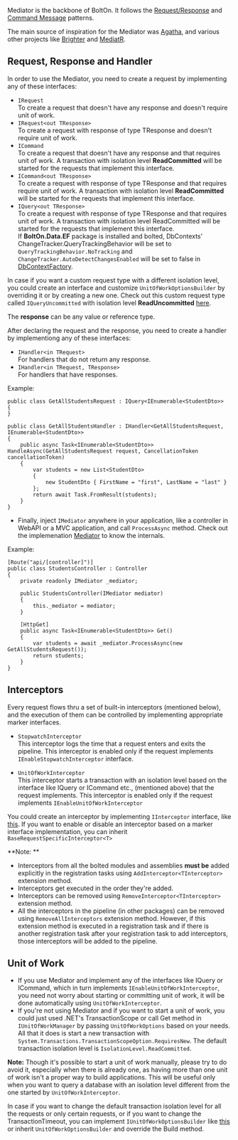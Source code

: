 Mediator is the backbone of BoltOn. It follows the [Request/Response](https://www.enterpriseintegrationpatterns.com/patterns/messaging/RequestReply.html) and [Command Message](https://www.enterpriseintegrationpatterns.com/patterns/messaging/CommandMessage.html) patterns. 

The main source of inspiration for the Mediator was [Agatha](https://github.com/davybrion/Agatha), and various other projects like [Brighter](https://github.com/BrighterCommand/Brighter) and [MediatR](https://github.com/jbogard/MediatR).

Request, Response and Handler
------------------------------------
In order to use the Mediator, you need to create a request by implementing any of these interfaces:

* `IRequest`
<br /> To create a request that doesn't have any response and doesn't require unit of work.
* `IRequest<out TResponse>` 
<br /> To create a request with response of type TResponse and doesn't require unit of work.
* `ICommand`
<br /> To create a request that doesn't have any response and that requires unit of work. A transaction with isolation level **ReadCommitted** will be started for the requests that implement this interface. 
* `ICommand<out TResponse>` 
<br /> To create a request with response of type TResponse and that requires require unit of work. A transaction with isolation level **ReadCommitted** will be started for the requests that implement this interface.
* `IQuery<out TResponse>`
<br /> To create a request with response of type TResponse and that requires unit of work. A transaction with isolation level ReadCommitted will be started for the requests that implement this interface. 
<br /> If **BoltOn.Data.EF** package is installed and bolted, DbContexts' ChangeTracker.QueryTrackingBehavior will be set to `QueryTrackingBehavior.NoTracking` and `ChangeTracker.AutoDetectChangesEnabled` will be set to false in [DbContextFactory](../data/#dbcontextfactory).

In case if you want a custom request type with a different isolation level, you could create an interface and customize `UnitOfWorkOptionsBuilder` by overriding it or by creating a new one. Check out this custom request type called `IQueryUncommitted` with isolation level **ReadUncommitted** [here](../optional/#iqueryuncommitted). 

The **response** can be any value or reference type.

After declaring the request and the response, you need to create a handler by implementiong any of these interfaces:

* `IHandler<in TRequest>`
<br> For handlers that do not return any response.
* `IHandler<in TRequest, TResponse>`
<br> For handlers that have responses.

Example:

    public class GetAllStudentsRequest : IQuery<IEnumerable<StudentDto>>
	{
	}

	public class GetAllStudentsHandler : IHandler<GetAllStudentsRequest, IEnumerable<StudentDto>>
	{
		public async Task<IEnumerable<StudentDto>> HandleAsync(GetAllStudentsRequest request, CancellationToken cancellationToken)
		{
			var students = new List<StudentDto>
			{
				new StudentDto { FirstName = "first", LastName = "last" }
			};
			return await Task.FromResult(students);
		}
	}

* Finally, inject `IMediator` anywhere in your application, like a controller in WebAPI or a MVC application, and call `ProcessAsync` method. Check out the implemenation [Mediator](https://github.com/gokulm/BoltOn/blob/master/src/BoltOn/Mediator/Pipeline/Mediator.cs) to know the internals.

Example:

	[Route("api/[controller]")]
	public class StudentsController : Controller
	{
		private readonly IMediator _mediator;

		public StudentsController(IMediator mediator)
		{
			this._mediator = mediator;
		}

		[HttpGet]
		public async Task<IEnumerable<StudentDto>> Get()
		{
			var students = await _mediator.ProcessAsync(new GetAllStudentsRequest());
			return students;
		}
	}

Interceptors
------------
Every request flows thru a set of built-in interceptors (mentioned below), and the execution of them can be controlled by implementing appropriate marker interfaces. 

* `StopwatchInterceptor`
<br> This interceptor logs the time that a request enters and exits the pipeline. This interceptor is enabled only if the request implements `IEnableStopwatchInterceptor` interface.

* `UnitOfWorkInterceptor`
<br> This interceptor starts a transaction with an isolation level based on the interface like IQuery or ICommand etc., (mentioned above) that the request implements. This interceptor is enabled only if the request implements `IEnableUnitOfWorkInterceptor`

You could create an interceptor by implementing `IInterceptor` interface, like [this](../optional/#interceptor). If you want to enable or disable an interceptor based on a marker interface implementation, you can inherit `BaseRequestSpecificInterceptor<T>`

**Note: **

* Interceptors from all the bolted modules and assemblies **must be** added explicitly in the registration tasks using `AddInterceptor<TInterceptor>` extension method.
* Interceptors get executed in the order they're added.
* Interceptors can be removed using `RemoveInterceptor<TInterceptor>` extension method. 
* All the interceptors in the pipeline (in other packages) can be removed using `RemoveAllInterceptors` extension method. However, if this extension method is executed in a registration task and if there is another registration task after your registration task to add interceptors, those interceptors will be added to the pipeline.

Unit of Work
------------

* If you use Mediator and implement any of the interfaces like IQuery or ICommand, which in turn implements `IEnableUnitOfWorkInterceptor`, you need not worry about starting or committing unit of work, it will be done automatically using `UnitOfWorkInterceptor`. 
* If you're not using Mediator and if you want to start a unit of work, you could just used .NET's TransactionScope or call Get method in `IUnitOfWorkManager` by passing `UnitOfWorkOptions` based on your needs. All that it does is start a new transaction with `System.Transactions.TransactionScopeOption.RequiresNew`. The default transaction isolation level is `IsolationLevel.ReadCommitted`. 

**Note:** Though it's possible to start a unit of work manually, please try to do avoid it, especially when there is already one, as having more than one unit of work isn't a proper way to build applications. This will be useful only when you want to query a database with an isolation level different from the one started by `UnitOfWorkInterceptor`.

In case if you want to change the default transaction isolation level for all the requests or only certain requests, or if you want to change the TransactionTimeout, you can implement `IUnitOfWorkOptionsBuilder` like [this](../optional/#unitofworkoptionsbuilder) or inherit `UnitOfWorkOptionsBuilder` and override the Build method.

